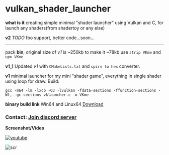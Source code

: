 # vulkan_shader_launcher

**what is it** creating simple minimal "shader launcher" using Vulkan and C, for launch any shaders(from shadertoy or any else)

**v2** *TODO* fbo support, better code...soon...
___

pack **bin**, original size of *v1* is ~250kb to make it ~78kb use  `strip VKme` and `upx VKme`

**v1_1** Updated *v1* with `CMakeLists.txt` and `spirv to hex` converter. 

**v1** minimal launcher for my mini "shader game", everything in single shader using loop for draw. Build:
```
gcc -m64 -lm -lxcb -O3 -lvulkan -fdata-sections -ffunction-sections -Wl,--gc-sections vklauncher.c -o VKme
```

**binary build link** Win64 and Linux64  [Download](https://danilw.github.io/GLSL-howto/vulkan_sh_launcher/v1/v1.zip)

### Contact: [**Join discord server**](https://discord.gg/JKyqWgt)

**Screenshot/Video** 

[![youtube](https://danilw.github.io/GLSL-howto/vulkan_sh_launcher/v1/v1yt.jpg)](https://youtu.be/5Wzj-GNAo6c)

![scr](https://danilw.github.io/GLSL-howto/vulkan_sh_launcher/v1/v1.jpg)
